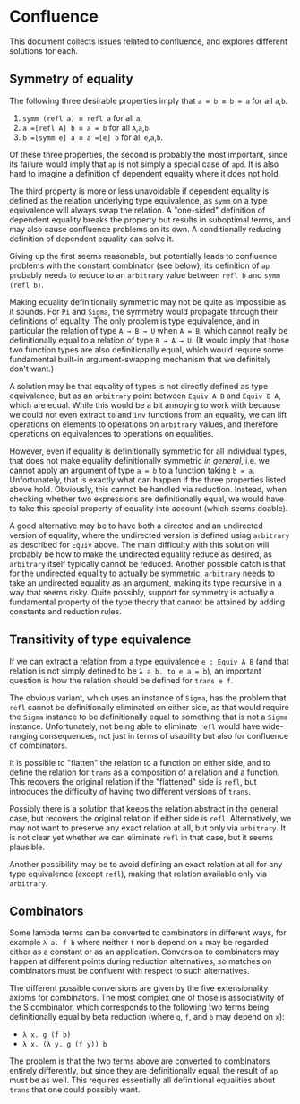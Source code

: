 # Confluence

This document collects issues related to confluence, and explores different solutions for each.

## Symmetry of equality

The following three desirable properties imply that `a = b ≡ b = a` for all `a`,`b`.

1. `symm (refl a) ≡ refl a` for all `a`.
2. `a =[refl A] b ≡ a = b` for all `A`,`a`,`b`.
3. `b =[symm e] a ≡ a =[e] b` for all `e`,`a`,`b`.

Of these three properties, the second is probably the most important, since its failure would imply
that `ap` is not simply a special case of `apd`. It is also hard to imagine a definition of
dependent equality where it does not hold.

The third property is more or less unavoidable if dependent equality is defined as the relation
underlying type equivalence, as `symm` on a type equivalence will always swap the relation. A
"one-sided" definition of dependent equality breaks the property but results in suboptimal terms,
and may also cause confluence problems on its own. A conditionally reducing definition of dependent
equality can solve it.

Giving up the first seems reasonable, but potentially leads to confluence problems with the constant
combinator (see below); its definition of `ap` probably needs to reduce to an `arbitrary` value
between `refl b` and `symm (refl b)`.

Making equality definitionally symmetric may not be quite as impossible as it sounds. For `Pi` and
`Sigma`, the symmetry would propagate through their definitions of equality. The only problem is
type equivalence, and in particular the relation of type `A → B → U` when `A = B`, which cannot
really be definitionally equal to a relation of type `B → A → U`. (It would imply that those two
function types are also definitionally equal, which would require some fundamental built-in
argument-swapping mechanism that we definitely don't want.)

A solution may be that equality of types is not directly defined as type equivalence, but as an
`arbitrary` point between `Equiv A B` and `Equiv B A`, which are equal. While this would be a bit
annoying to work with because we could not even extract `to` and `inv` functions from an equality,
we can lift operations on elements to operations on `arbitrary` values, and therefore operations on
equivalences to operations on equalities.

However, even if equality is definitionally symmetric for all individual types, that does not make
equality definitionally symmetric _in general_, i.e. we cannot apply an argument of type `a = b` to
a function taking `b = a`. Unfortunately, that is exactly what can happen if the three properties
listed above hold. Obviously, this cannot be handled via reduction. Instead, when checking whether
two expressions are definitionally equal, we would have to take this special property of equality
into account (which seems doable).

A good alternative may be to have both a directed and an undirected version of equality, where the
undirected version is defined using `arbitrary` as described for `Equiv` above. The main difficulty
with this solution will probably be how to make the undirected equality reduce as desired, as
`arbitrary` itself typically cannot be reduced. Another possible catch is that for the undirected
equality to actually be symmetric, `arbitrary` needs to take an undirected equality as an argument,
making its type recursive in a way that seems risky. Quite possibly, support for symmetry is
actually a fundamental property of the type theory that cannot be attained by adding constants and
reduction rules.

## Transitivity of type equivalence

If we can extract a relation from a type equivalence `e : Equiv A B` (and that relation is not
simply defined to be `λ a b. to e a = b`), an important question is how the relation should be
defined for `trans e f`.

The obvious variant, which uses an instance of `Sigma`, has the problem that `refl` cannot be
definitionally eliminated on either side, as that would require the `Sigma` instance to be
definitionally equal to something that is not a `Sigma` instance. Unfortunately, not being able to
eliminate `refl` would have wide-ranging consequences, not just in terms of usability but also for
confluence of combinators.

It is possible to "flatten" the relation to a function on either side, and to define the relation
for `trans` as a composition of a relation and a function. This recovers the original relation if
the "flattened" side is `refl`, but introduces the difficulty of having two different versions of
`trans`.

Possibly there is a solution that keeps the relation abstract in the general case, but recovers the
original relation if either side is `refl`. Alternatively, we may not want to preserve any exact
relation at all, but only via `arbitrary`. It is not clear yet whether we can eliminate `refl` in
that case, but it seems plausible.

Another possibility may be to avoid defining an exact relation at all for any type equivalence
(except `refl`), making that relation available only via `arbitrary`. 

## Combinators

Some lambda terms can be converted to combinators in different ways, for example `λ a. f b` where
neither `f` nor `b` depend on `a` may be regarded either as a constant or as an application.
Conversion to combinators may happen at different points during reduction alternatives, so matches
on combinators must be confluent with respect to such alternatives.

The different possible conversions are given by the five extensionality axioms for combinators. The
most complex one of those is associativity of the S combinator, which corresponds to the following
two terms being definitionally equal by beta reduction (where `g`, `f`, and `b` may depend on `x`):
* `λ x. g (f b)`
* `λ x. (λ y. g (f y)) b`

The problem is that the two terms above are converted to combinators entirely differently, but
since they are definitionally equal, the result of `ap` must be as well. This requires essentially
all definitional equalities about `trans` that one could possibly want.
